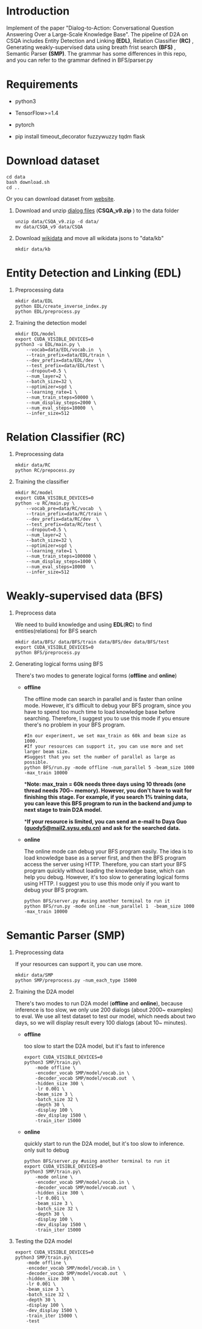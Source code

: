 # Introduction

Implement of the paper "Dialog-to-Action: Conversational Question Answering Over a Large-Scale Knowledge Base". The pipeline of D2A on CSQA includes Entity Detection and Linking **(EDL)**, Relation Classifier **(RC)** , Generating weakly-supervised data using breath frist search **(BFS)** , Semantic Parser **(SMP)**. The grammar has some differences in this repo, and you can refer to the grammar defined in BFS/parser.py 

# Requirements

- python3

- TensorFlow>=1.4

- pytorch

- pip install timeout_decorator fuzzywuzzy tqdm flask

  

# Download dataset
   ``` shell
   cd data
   bash download.sh
   cd ..
   ```


Or you can download dataset from [website](https://amritasaha1812.github.io/CSQA/download/).

1. Download and unzip [dialog files](https://drive.google.com/file/d/1dgf-Qjvhfv-_EWoDjrTCAY5CwYCw-djt/view) (**CSQA_v9.zip** ) to the data folder

   ``` shell
   unzip data/CSQA_v9.zip -d data/
   mv data/CSQA_v9 data/CSQA
   ```

2. Download [wikidata](https://drive.google.com/drive/folders/1ITcgvp4vZo1Wlb66d_SnHvVmLKIqqYbR) and  move all wikidata jsons to "data/kb"

   ``` shell
   mkdir data/kb
   ```

   

# Entity Detection and Linking (EDL)

1. Preprocessing data

   ```shell
   mkdir data/EDL
   python EDL/create_inverse_index.py
   python EDL/preprocess.py 
   ```

2. Training the detection model

   ``` shell
   mkdir EDL/model
   export CUDA_VISIBLE_DEVICES=0 
   python3 -u EDL/main.py \
       --vocab=data/EDL/vocab.in  \
       --train_prefix=data/EDL/train \
       --dev_prefix=data/EDL/dev  \
       --test_prefix=data/EDL/test \
       --dropout=0.5 \
       --num_layer=2 \
       --batch_size=32 \
       --optimizer=sgd \
       --learning_rate=1 \
       --num_train_steps=50000 \
       --num_display_steps=2000 \
       --num_eval_steps=10000  \
       --infer_size=512
   ```

   

# Relation Classifier **(RC)**

1. Preprocessing data

   ```shell
   mkdir data/RC
   python RC/prepocess.py
   ```

2. Training the classifier

   ```shell
   mkdir RC/model
   export CUDA_VISIBLE_DEVICES=0 
   python -u RC/main.py \
       --vocab_pre=data/RC/vocab  \
       --train_prefix=data/RC/train \
       --dev_prefix=data/RC/dev  \
       --test_prefix=data/RC/test \
       --dropout=0.5 \
       --num_layer=2 \
       --batch_size=32 \
       --optimizer=sgd \
       --learning_rate=1 \
       --num_train_steps=100000 \
       --num_display_steps=1000 \
       --num_eval_steps=10000  \
       --infer_size=512
   ```

# Weakly-supervised data (BFS)

1. Preprocess data

   We need to build knowledge and using **EDL**(**RC**) to find entities(relations) for BFS search

   ```shell
   mkdir data/BFS/ data/BFS/train data/BFS/dev data/BFS/test
   export CUDA_VISIBLE_DEVICES=0
   python BFS/preprocess.py
   ```

2. Generating logical forms using BFS

   There's two modes to generate logical forms (**offline** and **online**)
  
   - **offline**

     The offline mode can search in parallel and is faster than online mode. However, it's difficult to debug your BFS program, since you have to spend too much time to load knowledge base before searching. Therefore, I suggest you to use this mode if you ensure there's no problem in your BFS program.

      ```shell
     #In our experiment, we set max_train as 60k and beam size as 1000. 
     #If your resources can support it, you can use more and set larger beam size. 
     #Suggest that you set the number of parallel as large as possible.
     python BFS/run.py -mode offline -num_parallel 5 -beam_size 1000 -max_train 10000
      ```
     ***Note: max_train = 60k needs three days using 10 threads (one thread needs 70G~ memory). However, you don't have to wait for finishing this stage. For example, if you search 1% training data, you can leave this BFS program to run in the backend and jump to next stage to train D2A model.**
     
     ***If your resource is limited, you can send an e-mail to Daya Guo (guody5@mail2.sysu.edu.cn) and ask for the searched data.**
   - **online**

     The online mode can debug your BFS program easily. The idea is to load knowledge base as a server first, and then the BFS program access the server using HTTP. Therefore, you can start your BFS program quickly without loading the knowledge base, which can help you debug. However, it's too slow to generating logical forms using HTTP. I suggest you to use this mode only if you want to debug your BFS program.

     ```shell
     python BFS/server.py #using another terminal to run it
     python BFS/run.py -mode online -num_parallel 1  -beam_size 1000 -max_train 10000 
     ```

  

# Semantic Parser (SMP)

1. Preprocessing data

    If your resources can support it, you can use more. 

   ```shell
   mkdir data/SMP
   python SMP/preprocess.py -num_each_type 15000
   ```

2. Training the D2A model

   There's two modes to run D2A model (**offline** and **online**), because inference is too slow, we only use 200 dialogs (about 2000~ examples) to eval. We use all test dataset to test our model, which needs about two days, so we will display result every 100 dialogs (about 10~ minutes). 

   - **offline**

     too slow to start the D2A model, but it's fast to inference

     ```shell
     export CUDA_VISIBLE_DEVICES=0 
     python3 SMP/train.py\
         -mode offline \
         -encoder_vocab SMP/model/vocab.in \
         -decoder_vocab SMP/model/vocab.out  \
         -hidden_size 300 \
         -lr 0.001 \
         -beam_size 3 \
         -batch_size 32 \
         -depth 30 \
         -display 100 \
         -dev_display 1500 \
         -train_iter 15000 
     ```

   - **online**

     quickly start to run the D2A model, but it's too slow to inference. only suit to debug

     ```shell
     python BFS/server.py #using another terminal to run it
     export CUDA_VISIBLE_DEVICES=0 
     python3 SMP/train.py\
         -mode online \
         -encoder_vocab SMP/model/vocab.in \
         -decoder_vocab SMP/model/vocab.out  \
         -hidden_size 300 \
         -lr 0.001 \
         -beam_size 3 \
         -batch_size 32 \
         -depth 30 \
         -display 100 \
         -dev_display 1500 \
         -train_iter 15000 
     ```

3. Testing the D2A model

   ```shell
   export CUDA_VISIBLE_DEVICES=0 
   python3 SMP/train.py\
       -mode offline \
       -encoder_vocab SMP/model/vocab.in \
       -decoder_vocab SMP/model/vocab.out  \
       -hidden_size 300 \
       -lr 0.001 \
       -beam_size 3 \
       -batch_size 32 \
       -depth 30 \
       -display 100 \
       -dev_display 1500 \
       -train_iter 15000 \
       -test
   ```

   

   
